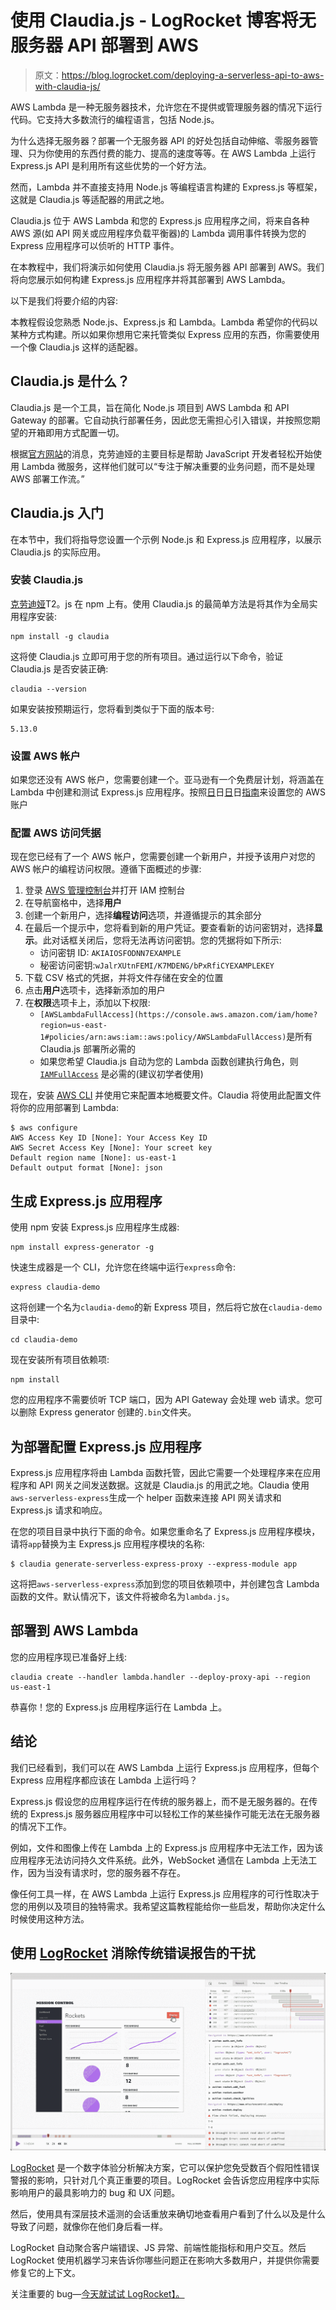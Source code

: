 # 使用 Claudia.js - LogRocket 博客将无服务器 API 部署到 AWS

> 原文：<https://blog.logrocket.com/deploying-a-serverless-api-to-aws-with-claudia-js/>

AWS Lambda 是一种无服务器技术，允许您在不提供或管理服务器的情况下运行代码。它支持大多数流行的编程语言，包括 Node.js。

为什么选择无服务器？部署一个无服务器 API 的好处包括自动伸缩、零服务器管理、只为你使用的东西付费的能力、提高的速度等等。在 AWS Lambda 上运行 Express.js API 是利用所有这些优势的一个好方法。

然而，Lambda 并不直接支持用 Node.js 等编程语言构建的 Express.js 等框架，这就是 Claudia.js 等适配器的用武之地。

Claudia.js 位于 AWS Lambda 和您的 Express.js 应用程序之间，将来自各种 AWS 源(如 API 网关或应用程序负载平衡器)的 Lambda 调用事件转换为您的 Express 应用程序可以侦听的 HTTP 事件。

在本教程中，我们将演示如何使用 Claudia.js 将无服务器 API 部署到 AWS。我们将向您展示如何构建 Express.js 应用程序并将其部署到 AWS Lambda。

以下是我们将要介绍的内容:

本教程假设您熟悉 Node.js、Express.js 和 Lambda。Lambda 希望你的代码以某种方式构建。所以如果你想用它来托管类似 Express 应用的东西，你需要使用一个像 Claudia.js 这样的适配器。

## Claudia.js 是什么？

Claudia.js 是一个工具，旨在简化 Node.js 项目到 AWS Lambda 和 API Gateway 的部署。它自动执行部署任务，因此您无需担心引入错误，并按照您期望的开箱即用方式配置一切。

根据[官方网站](https://claudiajs.com/)的消息，克劳迪娅的主要目标是帮助 JavaScript 开发者轻松开始使用 Lambda 微服务，这样他们就可以“专注于解决重要的业务问题，而不是处理 AWS 部署工作流。”

## Claudia.js 入门

在本节中，我们将指导您设置一个示例 Node.js 和 Express.js 应用程序，以展示 Claudia.js 的实际应用。

### 安装 Claudia.js

[克劳迪娅](https://www.npmjs.com/package/claudia)T2。js 在 npm 上有。使用 Claudia.js 的最简单方法是将其作为全局实用程序安装:

```
npm install -g claudia

```

这将使 Claudia.js 立即可用于您的所有项目。通过运行以下命令，验证 Claudia.js 是否安装正确:

```
claudia --version

```

如果安装按预期运行，您将看到类似于下面的版本号:

```
5.13.0

```

### 设置 AWS 帐户

如果您还没有 AWS 帐户，您需要创建一个。亚马逊有一个免费层计划，将涵盖在 Lambda 中创建和测试 Express.js 应用程序。按照[日](https://aws.amazon.com/premiumsupport/knowledge-center/create-and-activate-aws-account/)日[日](https://aws.amazon.com/premiumsupport/knowledge-center/create-and-activate-aws-account/)日[指南](https://aws.amazon.com/premiumsupport/knowledge-center/create-and-activate-aws-account/)来设置您的 AWS 账户

### 配置 AWS 访问凭据

现在您已经有了一个 AWS 帐户，您需要创建一个新用户，并授予该用户对您的 AWS 帐户的编程访问权限。遵循下面概述的步骤:

1.  登录 [AWS 管理控制台](https://signin.aws.amazon.com/signin?redirect_uri=https%3A%2F%2Fconsole.aws.amazon.com%2Fiam%2F%3Fstate%3DhashArgs%2523%26isauthcode%3Dtrue&client_id=arn%3Aaws%3Aiam%3A%3A015428540659%3Auser%2Fiam&forceMobileApp=0&code_challenge=txsI3FyTuRhTZ0gU3GQpN14wCLDUQQ-uffXnzpIiaNU&code_challenge_method=SHA-256)并打开 IAM 控制台
2.  在导航窗格中，选择**用户**
3.  创建一个新用户，选择**编程访问**选项，并遵循提示的其余部分
4.  在最后一个提示中，您将看到新的用户凭证。要查看新的访问密钥对，选择**显示**。此对话框关闭后，您将无法再访问密钥。您的凭据将如下所示:
    *   访问密钥 ID: `AKIAIOSFODNN7EXAMPLE`
    *   秘密访问密钥:`wJalrXUtnFEMI/K7MDENG/bPxRfiCYEXAMPLEKEY`
5.  下载 CSV 格式的凭据，并将文件存储在安全的位置
6.  点击**用户**选项卡，选择新添加的用户
7.  在**权限**选项卡上，添加以下权限:
    *   `[AWSLambdaFullAccess](https://console.aws.amazon.com/iam/home?region=us-east-1#policies/arn:aws:iam::aws:policy/AWSLambdaFullAccess)`是所有 Claudia.js 部署所必需的
    *   如果您希望 Claudia.js 自动为您的 Lambda 函数创建执行角色，则 [`IAMFullAccess`](https://console.aws.amazon.com/iam/home?region=us-east-1#policies/arn:aws:iam::aws:policy/IAMFullAccess) 是必需的(建议初学者使用)

现在，安装 [AWS CLI](https://docs.aws.amazon.com/cli/latest/userguide/install-cliv2.html) 并使用它来配置本地概要文件。Claudia 将使用此配置文件将你的应用部署到 Lambda:

```
$ aws configure
AWS Access Key ID [None]: Your Access Key ID
AWS Secret Access Key [None]: Your screet key
Default region name [None]: us-east-1
Default output format [None]: json

```

## 生成 Express.js 应用程序

使用 npm 安装 Express.js 应用程序生成器:

```
npm install express-generator -g

```

快速生成器是一个 CLI，允许您在终端中运行`express`命令:

```
express claudia-demo

```

这将创建一个名为`claudia-demo`的新 Express 项目，然后将它放在`claudia-demo`目录中:

```
cd claudia-demo

```

现在安装所有项目依赖项:

```
npm install

```

您的应用程序不需要侦听 TCP 端口，因为 API Gateway 会处理 web 请求。您可以删除 Express generator 创建的`.bin`文件夹。

## 为部署配置 Express.js 应用程序

Express.js 应用程序将由 Lambda 函数托管，因此它需要一个处理程序来在应用程序和 API 网关之间发送数据。这就是 Claudia.js 的用武之地。Claudia 使用`aws-serverless-express`生成一个 helper 函数来连接 API 网关请求和 Express.js 请求和响应。

在您的项目目录中执行下面的命令。如果您重命名了 Express.js 应用程序模块，请将`app`替换为主 Express.js 应用程序模块的名称:

```
$ claudia generate-serverless-express-proxy --express-module app

```

这将把`aws-serverless-express`添加到您的项目依赖项中，并创建包含 Lambda 函数的文件。默认情况下，该文件将被命名为`lambda.js`。

## 部署到 AWS Lambda

您的应用程序现已准备好上线:

```
claudia create --handler lambda.handler --deploy-proxy-api --region us-east-1

```

恭喜你！您的 Express.js 应用程序运行在 Lambda 上。

## 结论

我们已经看到，我们可以在 AWS Lambda 上运行 Express.js 应用程序，但每个 Express 应用程序都应该在 Lambda 上运行吗？

Express.js 假设您的应用程序运行在传统的服务器上，而不是无服务器的。在传统的 Express.js 服务器应用程序中可以轻松工作的某些操作可能无法在无服务器的情况下工作。

例如，文件和图像上传在 Lambda 上的 Express.js 应用程序中无法工作，因为该应用程序无法访问持久文件系统。此外，WebSocket 通信在 Lambda 上无法工作，因为当没有请求时，您的服务器不存在。

像任何工具一样，在 AWS Lambda 上运行 Express.js 应用程序的可行性取决于您的用例以及项目的独特需求。我希望这篇教程能给你一些启发，帮助你决定什么时候使用这种方法。

## 使用 [LogRocket](https://lp.logrocket.com/blg/signup) 消除传统错误报告的干扰

[![LogRocket Dashboard Free Trial Banner](img/d6f5a5dd739296c1dd7aab3d5e77eeb9.png)](https://lp.logrocket.com/blg/signup)

[LogRocket](https://lp.logrocket.com/blg/signup) 是一个数字体验分析解决方案，它可以保护您免受数百个假阳性错误警报的影响，只针对几个真正重要的项目。LogRocket 会告诉您应用程序中实际影响用户的最具影响力的 bug 和 UX 问题。

然后，使用具有深层技术遥测的会话重放来确切地查看用户看到了什么以及是什么导致了问题，就像你在他们身后看一样。

LogRocket 自动聚合客户端错误、JS 异常、前端性能指标和用户交互。然后 LogRocket 使用机器学习来告诉你哪些问题正在影响大多数用户，并提供你需要修复它的上下文。

关注重要的 bug—[今天就试试 LogRocket】。](https://lp.logrocket.com/blg/signup-issue-free)